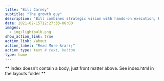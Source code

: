 ```yaml
---
title: "Bill Carney"
subtitle: "The growth guy"
description: "Bill combines strategic vision with hands-on execution, helping companies drive growth, elevate brand value, and expand market share. He builds high-performing teams that align strategy with results, fostering cultures of accountability, collaboration, and innovation. Bill doesn’t just plan—he rolls up his sleeves to ensure ideas translate into measurable impact and sustainable success."
date: 2021-02-15T12:27:33-06:00
images:
  - img/lightbulb.png
show_action_link: true
action_link: /about
action_label: "Read More &rarr;"
action_type: text # text, button
type: home
---
```


** index doesn't contain a body, just front matter above.
See index.html in the layouts folder **
